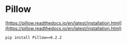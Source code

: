 # Pillow

[https://pillow.readthedocs.io/en/latest/installation.html](https://pillow.readthedocs.io/en/latest/installation.html)

```
pip install Pillow==6.2.2
```


